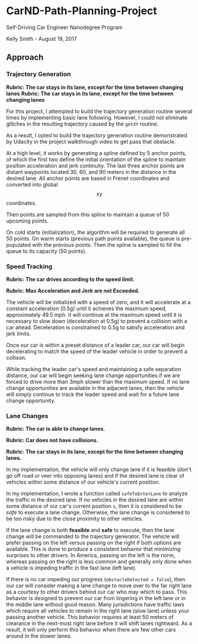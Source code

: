 # CarND-Path-Planning-Project
Self-Driving Car Engineer Nanodegree Program
   
Kelly Smith - August 19, 2017
## Approach

### Trajectory Generation
**Rubric: The car stays in its lane, except for the time between changing lanes**
**Rubric: The car stays in its lane, except for the time between changing lanes**

For this project, I attempted to build the trajectory generation routine several times by implementing basic lane following.  However, I could not eliminate glitches in the resulting trajectory caused by the `getXY` routine.

As a result, I opted to build the trajectory generation routine demonstrated by Udacity in the project walkthrough video to get pass that obstacle.

At a high level, it works by generating a spline defined by 5 anchor points, of which the first two define the initial orientation of the spline to maintain position acceleration and jerk continuity.  The last three anchor points are distant waypoints located 30, 60, and 90 meters in the distance in the desired lane.  All anchor points are based in Frenet coordinates and converted into global $$xy$$ coordinates.

Then points are sampled from this spline to maintain a queue of 50 upcoming points. 

On cold starts (initialization), the algorithm will be required to generate all 50 points.  On warm starts (previous path points available), the queue is pre-populated with the previous points.  Then the spline is sampled to fill the queue to its capacity (50 points).

### Speed Tracking
**Rubric: The car drives according to the speed limit.**

**Rubric: Max Acceleration and Jerk are not Exceeded.**

The vehicle will be initialized with a speed of zero, and it will accelerate at a constant acceleration (0.5g) until it achieves the maximum speed, approximately 49.5 mph.  It will continue at the maximum speed until it is necessary to slow down (deceleration at 0.5g) to prevent a collision with a car ahead.  Deceleration is constrained to 0.5g to satisfy acceleration and jerk limits.

Once our car is within a preset distance of a leader car, our car will begin decelerating to match the speed of the leader vehicle in order to prevent a collison.

While tracking the leader car's speed and maintaining a safe separation distance, our car will begin seeking lane change opportunities if we are forced to drive more than 3mph slower than the maximum speed.  If no lane change opportunities are available in the adjacent lanes, then the vehicle will simply continue to track the leader speed and wait for a future lane change opportunity. 

### Lane Changes
**Rubric: The car is able to change lanes.**

**Rubric: Car does not have collisions.**

**Rubric: The car stays in its lane, except for the time between changing lanes.**
 
In my implementation, the vehicle will only change lane if it is feasible (don't go off road or veer into opposing lanes) and if the desired lane is clear of vehicles within some distance of our vehicle's current position.

In my implementation, I wrote a function called `safeToEnterLane` to analyze the traffic in the desired lane.  If no vehicles in the desired lane are within some distance of our car's current position `s`, then it is considered to be _safe_ to execute a lane change.  Otherwise, the lane change is considered to be too risky due to the close proximity to other vehicles.

If the lane change is both **feasible** and **safe** to execute, then the lane change will be commanded to the trajectory generator.  The vehicle will prefer passing on the left versus passing on the right if both options are available.  This is done to produce a consistent behavior that minimizing surprises to other drivers.  In America, passing on the left is the norm, whereas passing on the right is less common and generally only done when a vehicle is impeding traffic in the fast lane (left lane).

If there is no car impeding our progress (`obstacleDetected = false`), then our car will consider making a lane change to move over to the far right lane as a courtesy to other drivers behind our car who may which to pass.  This behavior is designed to prevent our car from lingering in the left lane or in the middle lane without good reason.  Many jurisdictions have traffic laws which require all vehicles to remain in the right lane (slow lane) unless your passing another vehicle.  This behavior requires at least 50 meters of clearance in the next-most right lane before it will shift lanes rightward.  As a result, it will only perform this behavior when there are few other cars around in the slower lanes.


